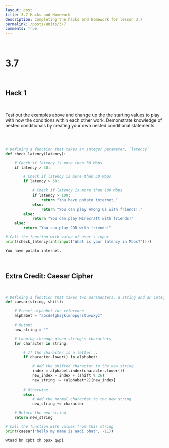 ```yaml
---
layout: post
title: 3.7 Hacks and Homework
description: Completing the hacks and homework for lesson 3.7
permalink: /posts/units/3/7
comments: True
---
```


<br>

# 3.7

<br>

## Hack 1

<br>

Test out the examples above and change up the the starting values to play with how the conditions within each other work.
Demonstrate knowledge of nested conditionals by creating your own nested conditional statements.

<br>


```python

# Defining a function that takes an integer parameter, `latency`
def check_latency(latency):

    # Check if latency is more than 30 Mbps
    if latency > 30:

        # Check if latency is more than 50 Mbps
        if latency > 50:

            # Check if latency is more than 100 Mbps
            if latency > 100:
                return "You have potato internet."
            else:
                return "You can play Among Us with friends!."
        else:
            return "You can play Minecraft with friends!"
    else:
        return "You can play COD with friends!"

# Call the function with value of user's input
print(check_latency(int(input("What is your latency in Mbps?"))))
```

    You have potato internet.


<br>

## Extra Credit: Caesar Cipher

<br>


```python
# Defining a function that takes two paramenters, a string and an integer
def caesar(string, shift):

    # Preset alphabet for reference
    alphabet = "abcdefghijklmnopqrstuvwxyz"

    # Output
    new_string = ""

    # Looping through given string's characters
    for character in string:

        # If the character is a letter...
        if character.lower() in alphabet:

            # Add the shifted character to the new string
            index = alphabet.index(character.lower())
            new_index = index + (shift % 26)
            new_string += (alphabet*2)[new_index]
        
        # Otherwise...
        else:
            # Add the normal character to the new string
            new_string += character

    # Return the new string
    return new_string

# Call the function with values from this string
print(caesar("hello my name is aadi bhat", -11))
```

    wtaad bn cpbt xh ppsx qwpi

